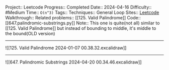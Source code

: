 Project:: Leetcode
Progress:: Completed
Date:: 2024-04-16
Difficulty:: #Medium 
Time:: `O(n^3)`
Tags:: 
Techniques:: General Loop
Sites:: [Leetcode](https://leetcode.com/problems/palindromic-substrings/)
Walkthrough:: 
Related problems:: [[125. Valid Palindrome]]
Code:: [[647.palindromic-substrings.py]]
Note:: This one is quite(not all) similar to [[125. Valid Palindrome]] but instead of bounding to middle, it's middle to the bound(OLD version)

---

![[125. Valid Palindrome 2024-01-07 00.38.32.excalidraw]]

---

![[647. Palindromic Substrings 2024-04-20 00.34.46.excalidraw]]